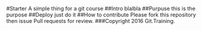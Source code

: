 #Starter
A simple thing for a git course
##Intro
blalbla
##Purpuse
this is the purpose
##Deploy
just do it
##How to contribute
Please fork this repository then issue Pull requests for review.
###Copyright
2016 Git.Training.